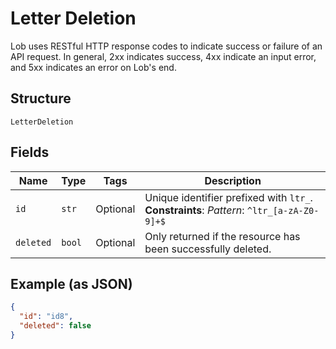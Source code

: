 
# Letter Deletion

Lob uses RESTful HTTP response codes to indicate success or failure of an API request. In general, 2xx indicates success, 4xx indicate an input error, and 5xx indicates an error on Lob's end.

## Structure

`LetterDeletion`

## Fields

| Name | Type | Tags | Description |
|  --- | --- | --- | --- |
| `id` | `str` | Optional | Unique identifier prefixed with `ltr_`.<br>**Constraints**: *Pattern*: `^ltr_[a-zA-Z0-9]+$` |
| `deleted` | `bool` | Optional | Only returned if the resource has been successfully deleted. |

## Example (as JSON)

```json
{
  "id": "id8",
  "deleted": false
}
```

